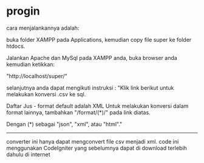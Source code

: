 progin
======
cara menjalankannya adalah:

buka folder XAMPP pada Applications,
kemudian copy file super ke folder htdocs.

Jalankan Apache dan MySql pada XAMPP anda,
buka browser anda kemudian ketikkan:

"http://localhost/super/"

selanjutnya anda dapat mengikuti instruksi :
"Klik link berikut untuk melakukan konversi .csv ke sql.

Daftar Jus - format default adalah XML
Untuk melakukan konversi dalam format lainnya, tambahkan "/format/(*)/" pada link diatas.

Dengan (*) sebagai "json", "xml", atau "html"."


------------------------------------------------------------------------------
converter ini hanya dapat mengconvert file csv menjadi xml.
code ini menggunakan CodeIgniter yang sebelumnya dapat di download
terlebih dahulu di internet
